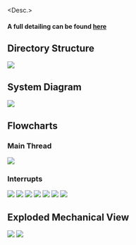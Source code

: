 
<Desc.>

#### A full detailing can be found [here](www.markhofmeister.com/) 

## Directory Structure 

![](figures/hierarchy.png)

## System Diagram

![](figures/system-diagrams/system-diagram-v2.png)

## Flowcharts
### Main Thread
![](figures/flowcharts/state-machine_main-thread-v2.png) 
### Interrupts
<!---
<a href="url"><img src="https://github.com/Markahofmeister/sinking-clock/figures/flowcharts/state-machine_RTC-interrupt-v1.png" width=50%></a>
-->
![](figures/flowcharts/state-machine_RTC-currentTime-interrupt-v2.png) 
![](figures/flowcharts/state-machine_RTC-userAlarm-interrupt-v1.png) 
![](figures/flowcharts/state-machine_display-button-interrupt-v1.png) 
![](figures/flowcharts/state-machine_alarm-ENABLE-button-interrupt-v1.png) 
![](figures/flowcharts/state-machine_alarm-SET-button-interrupt-v1.png) 
![](figures/flowcharts/state-machine_hour-SET-button-interrupt-v1.png) 
![](figures/flowcharts/state-machine_minute-SET-button-interrupt-v1.png) 

## Exploded Mechanical View
	
![](fab/exploded-view-v1.png)
![](fab/exploded-view-animation-v)
